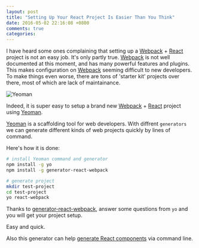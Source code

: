```yaml
---
layout: post
title: "Setting Up Your React Project Is Easier Than You Think"
date: 2016-05-02 22:16:08 +0800
comments: true
categories: 
---
```


I have heard some ones complaining that setting up a [Webpack][Webpack] + [React][React] project is not an easy job. It's only partly true. [Webpack][Webpack] is not well documented at this moment, and has many powerful features and plugins. This makes configuration on [Webpack][Webpack] seeming difficult to new developers. To make things even worse, there are tons of 'starter kit' projects over there, most of which are lack of maintainance.


![Yeoman](http://yeoman.io/static/yeoman-02.83c46c7213.png)

Indeed, it is super easy to setup a brand new [Webpack][Webpack] + [React][React] project using [Yeoman][Yeoman].

[Yeoman][Yeoman] is a scaffolding tool for web developers. With diffrent `generators` we can generate different kinds of web projects quickly by lines of command.

Here's how it is done:

~~~sh
# install Yeoman command and generator
npm install -g yo
npm install -g generator-react-webpack

# generate project
mkdir test-project
cd test-project
yo react-webpack
~~~

Thanks to [generator-react-webpack](https://github.com/newtriks/generator-react-webpack), answer some questions from `yo` and you will get your project setup.

Easy and quick.

Also this generator can help [generate React components](https://github.com/newtriks/generator-react-webpack#generating-new-components) via command line.

[Yeoman]: http://yeoman.io/
[Webpack]: https://webpack.github.io/
[React]: https://facebook
